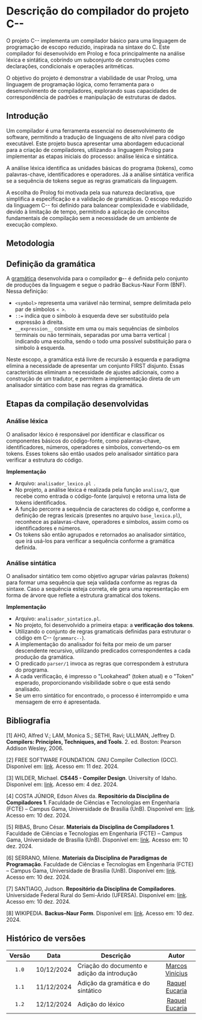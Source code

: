 # Descrição do compilador do projeto C--

O projeto C-- implementa um compilador básico para uma linguagem de programação de escopo reduzido, inspirada na sintaxe do C. Este compilador foi desenvolvido em Prolog e foca principalmente na análise léxica e sintática, cobrindo um subconjunto de construções como declarações, condicionais e operações aritméticas.

O objetivo do projeto é demonstrar a viabilidade de usar Prolog, uma linguagem de programação lógica, como ferramenta para o desenvolvimento de compiladores, explorando suas capacidades de correspondência de padrões e manipulação de estruturas de dados.

## Introdução

Um compilador é uma ferramenta essencial no desenvolvimento de software, permitindo a tradução de linguagens de alto nível para código executável. Este projeto busca apresentar uma abordagem educacional para a criação de compiladores, utilizando a linguagem Prolog para implementar as etapas iniciais do processo: análise léxica e sintática.

A análise léxica identifica as unidades básicas do programa (tokens), como palavras-chave, identificadores e operadores. Já a análise sintática verifica se a sequência de tokens segue as regras gramaticais da linguagem.

A escolha do Prolog foi motivada pela sua natureza declarativa, que simplifica a especificação e a validação de gramáticas. O escopo reduzido da linguagem C-- foi definido para balancear complexidade e viabilidade, devido à limitação de tempo, permitindo a aplicação de conceitos fundamentais de compilação sem a necessidade de um ambiente de execução complexo.

## Metodologia

## Definição da gramática
A [gramática](../grammarc--) desenvolvida para o compilador **g-**- é definida pelo conjunto de produções da linguagem e segue o padrão Backus-Naur Form (BNF). Nessa definição:
- `<symbol>` representa uma variável não terminal, sempre delimitada pelo par de símbolos `< >`.
- `::=` indica que o símbolo à esquerda deve ser substituído pela expressão à direita.
- `__expression__` consiste em uma ou mais sequências de símbolos terminais ou não terminais, separadas por uma barra vertical `|` indicando uma escolha, sendo o todo uma possível substituição para o símbolo à esquerda.

Neste escopo, a gramática está livre de recursão à esquerda e paradigma elimina a necessidade de apresentar um conjunto FIRST disjunto. Essas características eliminam a necessidade de ajustes adicionais, como a construção de um tradutor, e permitem a implementação direta de um analisador sintático com base nas regras da gramática.

## Etapas da compilação desenvolvidas

### Análise léxica

O analisador léxico é responsável por identificar e classificar os componentes básicos do código-fonte, como palavras-chave, identificadores, números, operadores e símbolos, convertendo-os em tokens. Esses tokens são então usados pelo analisador sintático para verificar a estrutura do código.

**Implementação**

- Arquivo: `analisador_lexico.pl `.
- No projeto, a análise léxica é realizada pela função `analisa/2`, que recebe como entrada o código-fonte (arquivo) e retorna uma lista de tokens identificados.
- A função percorre a sequência de caracteres do código e, conforme a definição de regras lexicais (presentes no arquivo `base_lexica.pl`), reconhece as palavras-chave, operadores e símbolos, assim como os identificadores e números.
- Os tokens são então agrupados e retornados ao analisador sintático, que irá usá-los para verificar a sequência conforme a gramática definida.

### Análise sintática
O analisador sintático tem como objetivo agrupar várias palavras (tokens) para formar uma sequência que seja validada conforme as regras da sintaxe. Caso a sequência esteja correta, ele gera uma representação em forma de árvore que reflete a estrutura gramatical dos tokens.

**Implementação**

- Arquivo: `analisador_sintatico.pl`. 
- No projeto, foi desenvolvido a primeira etapa: a **verificação dos tokens**.
- Utilizando o conjunto de regras gramaticais definidas para estruturar o código em C-- (`grammarc--`).
- A implementação do analisador foi feita por meio de um parser descendente recursivo, utilizando predicados correspondentes a cada produção da gramática.
- O predicado `parser/1` invoca as regras que correspondem à estrutura do programa.
- A cada verificação, é impresso o "Lookahead" (token atual) e o "Token" esperado, proporcionando visibilidade sobre o que está sendo analisado.
- Se um erro sintático for encontrado, o processo é interrompido e uma mensagem de erro é apresentada.


## Bibliografia

[1] AHO, Alfred V.; LAM, Monica S.; SETHI, Ravi; ULLMAN, Jeffrey D. **Compilers: Principles, Techniques, and Tools**. 2. ed. Boston: Pearson Addison Wesley, 2006.  

[2] FREE SOFTWARE FOUNDATION. GNU Compiler Collection (GCC). Disponível em: [link](https://gcc.gnu.org/onlinedocs/). Acesso em: 11 dez. 2024.

[3] WILDER, Michael. **CS445 - Compiler Design**. University of Idaho. Disponível em: [link](http://www2.cs.uidaho.edu/~mdwilder/cs445/). Acesso em: 4 dez. 2024.

[4] COSTA JÚNIOR, Edson Alves da. **Repositório da Disciplina de Compiladores 1**. Faculdade de Ciências e Tecnologias em Engenharia (FCTE) – Campus Gama, Universidade de Brasília (UnB). Disponível em: [link](https://github.com/edsomjr/Compiladores). Acesso em: 10 dez. 2024.  

[5] RIBAS, Bruno César. **Materiais da Disciplina de Compiladores 1**. Faculdade de Ciências e Tecnologias em Engenharia (FCTE) – Campus Gama, Universidade de Brasília (UnB). Disponível em: [link](link). Acesso em: 10 dez. 2024.  

[6] SERRANO, Milene. **Materiais da Disciplina de Paradigmas de Programação**. Faculdade de Ciências e Tecnologias em Engenharia (FCTE) – Campus Gama, Universidade de Brasília (UnB). Disponível em: [link](https://aprender3.unb.br/). Acesso em: 10 dez. 2024.  

[7] SANTIAGO, Judson. **Repositório da Disciplina de Compiladores**. Universidade Federal Rural do Semi-Árido (UFERSA). Disponível em: [link](https://github.com/JudsonSS/Compiladores). Acesso em: 10 dez. 2024.  

[8] WIKIPEDIA. **Backus–Naur Form**. Disponível em: [link](https://en.wikipedia.org/wiki/Backus%E2%80%93Naur_form). Acesso em: 10 dez. 2024.  


## Histórico de versões

| Versão | Data       | Descrição                                                                      |                                                 Autor                                                 |
| :----: | ---------- | ------------------------------------------------------------------------------ | :---------------------------------------------------------------------------------------------------: |
| `1.0`  | 10/12/2024 | Criação do documento e adição da introdução                                          | [Marcos Vinícius](https://github.com/Marcos574)  |
| `1.1`  | 11/12/2024 | Adição da gramática e do sintático                                          | [Raquel Eucaria](https://github.com/raqueleucaria)  |
| `1.2`  | 12/12/2024 | Adição do léxico                                | [Raquel Eucaria](https://github.com/raqueleucaria)  |

